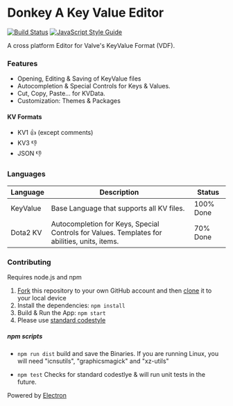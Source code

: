 # Donkey A Key Value Editor
[![Build Status](https://travis-ci.org/lolleko/donkey.svg?branch=master)](https://travis-ci.org/lolleko/donkey) [![JavaScript Style Guide](https://img.shields.io/badge/code%20style-standard-brightgreen.svg)](http://standardjs.com/)

A cross platform Editor for Valve's KeyValue Format (VDF).

### Features
- Opening, Editing & Saving of KeyValue files
- Autocompletion & Special Controls for Keys & Values.
- Cut, Copy, Paste... for KVData.
- Customization: Themes & Packages

#### KV Formats
- KV1  :+1: (except comments)
- KV3  :-1:
- JSON :-1:

### Languages
Language     | Description                                                                                       | Status
------------ | ------------------------------------------------------------------------------------------------- | ---------
KeyValue     | Base Language that supports all KV files.                                                         | 100% Done
Dota2 KV     | Autocompletion for Keys, Special Controls for Values. Templates for abilities, units, items.      | 70% Done

### Contributing

Requires node.js and npm

1. [Fork](https://help.github.com/articles/fork-a-repo/) this repository to your own GitHub account and then [clone](https://help.github.com/articles/cloning-a-repository/) it to your local device
3. Install the dependencies: `npm install`
4. Build & Run the App: `npm start`
5. Please use [standard codestyle](http://standardjs.com)


##### npm scripts
- `npm run dist` build and save the Binaries. If you are running Linux, you will need "icnsutils", "graphicsmagick" and "xz-utils"

- `npm test` Checks for standard codestlye & will run unit tests in the future.

Powered by [Electron](http://electron.atom.io)

